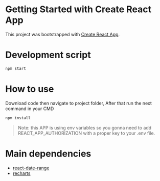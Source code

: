 # Getting Started with Create React App

This project was bootstrapped with [Create React App](https://github.com/facebook/create-react-app).

# Development script

```sh
npm start
```

# How to use

Download code then navigate to project folder, After that run the next command in your CMD

```sh
npm install
```

> Note: this APP is using env variables so you gonna need to add REACT_APP_AUTHORIZATION with a proper key to your .env file.

# Main dependencies

- [react-date-range](https://github.com/hypeserver/react-date-range)
- [recharts](https://github.com/recharts/recharts)
